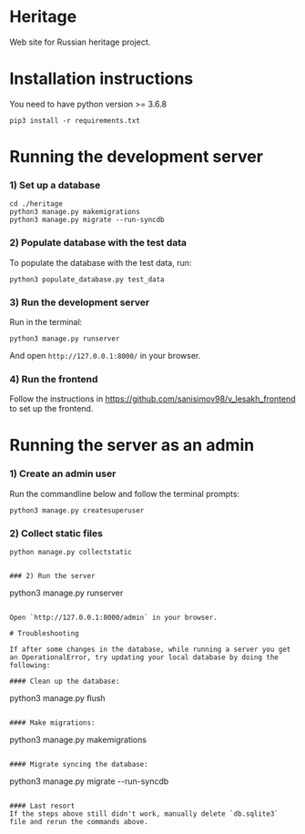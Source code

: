 # Heritage
Web site for Russian heritage project.

# Installation instructions

You need to have python version >= 3.6.8

```
pip3 install -r requirements.txt
```

# Running the development server

### 1) Set up a database

```
cd ./heritage
python3 manage.py makemigrations
python3 manage.py migrate --run-syncdb
```

### 2) Populate database with the test data

To populate the database with the test data, run:

```
python3 populate_database.py test_data
```

### 3) Run the development server

Run in the terminal: 

```
python3 manage.py runserver
```

And open `http://127.0.0.1:8000/` in your browser.

### 4) Run the frontend

Follow the instructions in https://github.com/sanisimov98/v_lesakh_frontend to set up the frontend.

# Running the server as an admin

### 1) Create an admin user

Run the commandline below and follow the terminal prompts:
```
python3 manage.py createsuperuser
```

### 2) Collect static files

```
python manage.py collectstatic


### 2) Run the server

```
python3 manage.py runserver
```

Open `http://127.0.0.1:8000/admin` in your browser.

# Troubleshooting

If after some changes in the database, while running a server you get an OperationalError, try updating your local database by doing the following:

#### Clean up the database:
```
python3 manage.py flush
```

#### Make migrations:

```
python3 manage.py makemigrations
```

#### Migrate syncing the database:

```
python3 manage.py migrate --run-syncdb
```

#### Last resort
If the steps above still didn't work, manually delete `db.sqlite3` file and rerun the commands above.





